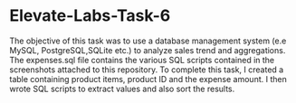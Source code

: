 # Elevate-Labs-Task-6

The objective of this task was to use a database management system (e.e MySQL, PostgreSQL,SQLite etc.) to analyze sales trend and aggregations. The expenses.sql file contains the various SQL scripts contained in the screenshots attached to this repository. To complete this task, I created a table containing product items, product ID and the expense amount. I then wrote SQL scripts to extract values and also sort the results. 

